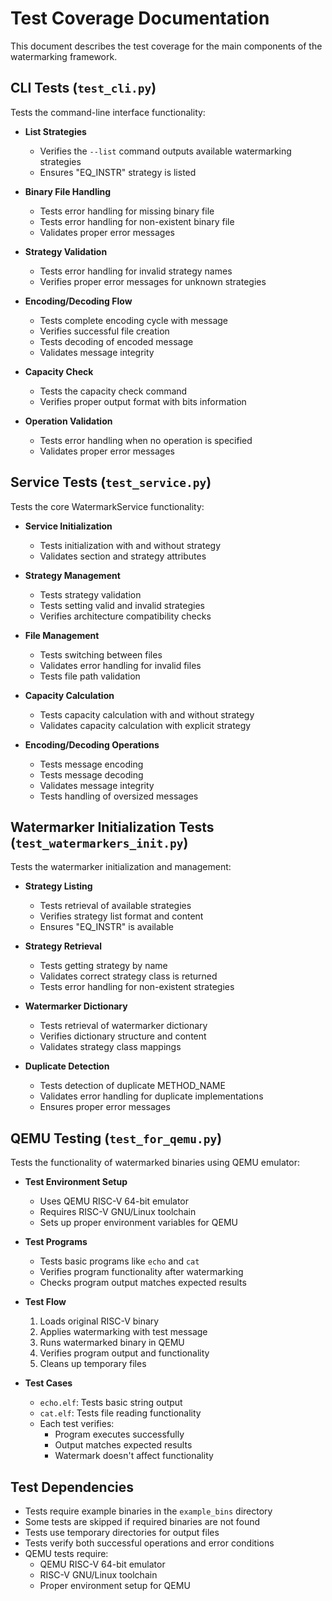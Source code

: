# Test Coverage Documentation

This document describes the test coverage for the main components of the watermarking framework.

## CLI Tests (`test_cli.py`)

Tests the command-line interface functionality:

- **List Strategies**
  - Verifies the `--list` command outputs available watermarking strategies
  - Ensures "EQ_INSTR" strategy is listed

- **Binary File Handling**
  - Tests error handling for missing binary file
  - Tests error handling for non-existent binary file
  - Validates proper error messages

- **Strategy Validation**
  - Tests error handling for invalid strategy names
  - Verifies proper error messages for unknown strategies

- **Encoding/Decoding Flow**
  - Tests complete encoding cycle with message
  - Verifies successful file creation
  - Tests decoding of encoded message
  - Validates message integrity

- **Capacity Check**
  - Tests the capacity check command
  - Verifies proper output format with bits information

- **Operation Validation**
  - Tests error handling when no operation is specified
  - Validates proper error messages

## Service Tests (`test_service.py`)

Tests the core WatermarkService functionality:

- **Service Initialization**
  - Tests initialization with and without strategy
  - Validates section and strategy attributes

- **Strategy Management**
  - Tests strategy validation
  - Tests setting valid and invalid strategies
  - Verifies architecture compatibility checks

- **File Management**
  - Tests switching between files
  - Validates error handling for invalid files
  - Tests file path validation

- **Capacity Calculation**
  - Tests capacity calculation with and without strategy
  - Validates capacity calculation with explicit strategy

- **Encoding/Decoding Operations**
  - Tests message encoding
  - Tests message decoding
  - Validates message integrity
  - Tests handling of oversized messages

## Watermarker Initialization Tests (`test_watermarkers_init.py`)

Tests the watermarker initialization and management:

- **Strategy Listing**
  - Tests retrieval of available strategies
  - Verifies strategy list format and content
  - Ensures "EQ_INSTR" is available

- **Strategy Retrieval**
  - Tests getting strategy by name
  - Validates correct strategy class is returned
  - Tests error handling for non-existent strategies

- **Watermarker Dictionary**
  - Tests retrieval of watermarker dictionary
  - Verifies dictionary structure and content
  - Validates strategy class mappings

- **Duplicate Detection**
  - Tests detection of duplicate METHOD_NAME
  - Validates error handling for duplicate implementations
  - Ensures proper error messages

## QEMU Testing (`test_for_qemu.py`)

Tests the functionality of watermarked binaries using QEMU emulator:

- **Test Environment Setup**
  - Uses QEMU RISC-V 64-bit emulator
  - Requires RISC-V GNU/Linux toolchain
  - Sets up proper environment variables for QEMU

- **Test Programs**
  - Tests basic programs like `echo` and `cat`
  - Verifies program functionality after watermarking
  - Checks program output matches expected results

- **Test Flow**
  1. Loads original RISC-V binary
  2. Applies watermarking with test message
  3. Runs watermarked binary in QEMU
  4. Verifies program output and functionality
  5. Cleans up temporary files

- **Test Cases**
  - `echo.elf`: Tests basic string output
  - `cat.elf`: Tests file reading functionality
  - Each test verifies:
    - Program executes successfully
    - Output matches expected results
    - Watermark doesn't affect functionality

## Test Dependencies

- Tests require example binaries in the `example_bins` directory
- Some tests are skipped if required binaries are not found
- Tests use temporary directories for output files
- Tests verify both successful operations and error conditions
- QEMU tests require:
  - QEMU RISC-V 64-bit emulator
  - RISC-V GNU/Linux toolchain
  - Proper environment setup for QEMU 